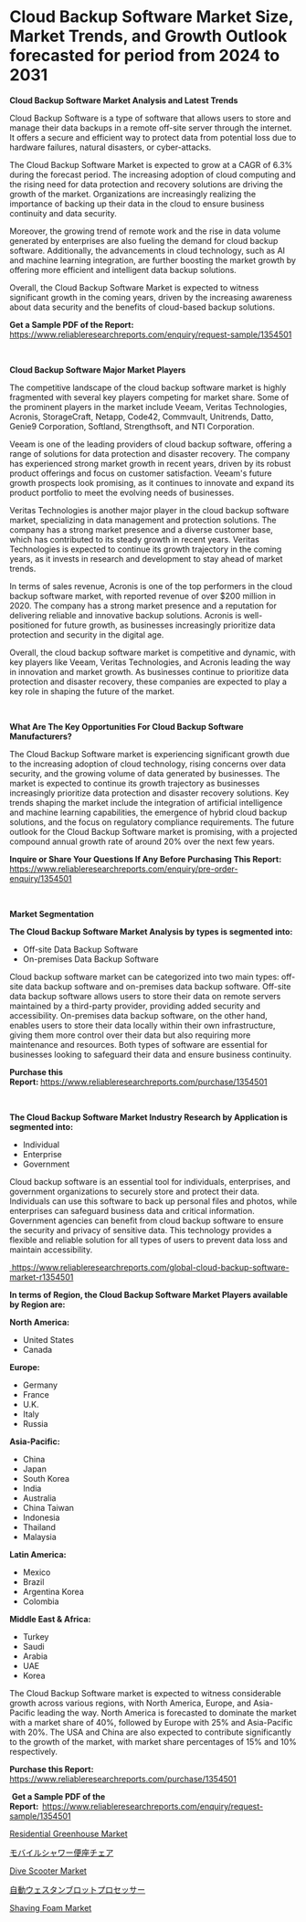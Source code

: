 <p><h1>Cloud Backup Software Market Size, Market Trends, and Growth Outlook forecasted for period from 2024 to 2031</h1></p><p><strong>Cloud Backup Software Market Analysis and Latest Trends</strong></p>
<p><p>Cloud Backup Software is a type of software that allows users to store and manage their data backups in a remote off-site server through the internet. It offers a secure and efficient way to protect data from potential loss due to hardware failures, natural disasters, or cyber-attacks.</p><p>The Cloud Backup Software Market is expected to grow at a CAGR of 6.3% during the forecast period. The increasing adoption of cloud computing and the rising need for data protection and recovery solutions are driving the growth of the market. Organizations are increasingly realizing the importance of backing up their data in the cloud to ensure business continuity and data security.</p><p>Moreover, the growing trend of remote work and the rise in data volume generated by enterprises are also fueling the demand for cloud backup software. Additionally, the advancements in cloud technology, such as AI and machine learning integration, are further boosting the market growth by offering more efficient and intelligent data backup solutions.</p><p>Overall, the Cloud Backup Software Market is expected to witness significant growth in the coming years, driven by the increasing awareness about data security and the benefits of cloud-based backup solutions.</p></p>
<p><strong>Get a Sample PDF of the Report:&nbsp;</strong> <a href="https://www.reliableresearchreports.com/enquiry/request-sample/1354501">https://www.reliableresearchreports.com/enquiry/request-sample/1354501</a></p>
<p>&nbsp;</p>
<p><strong>Cloud Backup Software Major Market Players</strong></p>
<p><p>The competitive landscape of the cloud backup software market is highly fragmented with several key players competing for market share. Some of the prominent players in the market include Veeam, Veritas Technologies, Acronis, StorageCraft, Netapp, Code42, Commvault, Unitrends, Datto, Genie9 Corporation, Softland, Strengthsoft, and NTI Corporation.</p><p>Veeam is one of the leading providers of cloud backup software, offering a range of solutions for data protection and disaster recovery. The company has experienced strong market growth in recent years, driven by its robust product offerings and focus on customer satisfaction. Veeam's future growth prospects look promising, as it continues to innovate and expand its product portfolio to meet the evolving needs of businesses.</p><p>Veritas Technologies is another major player in the cloud backup software market, specializing in data management and protection solutions. The company has a strong market presence and a diverse customer base, which has contributed to its steady growth in recent years. Veritas Technologies is expected to continue its growth trajectory in the coming years, as it invests in research and development to stay ahead of market trends.</p><p>In terms of sales revenue, Acronis is one of the top performers in the cloud backup software market, with reported revenue of over $200 million in 2020. The company has a strong market presence and a reputation for delivering reliable and innovative backup solutions. Acronis is well-positioned for future growth, as businesses increasingly prioritize data protection and security in the digital age.</p><p>Overall, the cloud backup software market is competitive and dynamic, with key players like Veeam, Veritas Technologies, and Acronis leading the way in innovation and market growth. As businesses continue to prioritize data protection and disaster recovery, these companies are expected to play a key role in shaping the future of the market.</p></p>
<p>&nbsp;</p>
<p><strong>What Are The Key Opportunities For Cloud Backup Software Manufacturers?</strong></p>
<p><p>The Cloud Backup Software market is experiencing significant growth due to the increasing adoption of cloud technology, rising concerns over data security, and the growing volume of data generated by businesses. The market is expected to continue its growth trajectory as businesses increasingly prioritize data protection and disaster recovery solutions. Key trends shaping the market include the integration of artificial intelligence and machine learning capabilities, the emergence of hybrid cloud backup solutions, and the focus on regulatory compliance requirements. The future outlook for the Cloud Backup Software market is promising, with a projected compound annual growth rate of around 20% over the next few years.</p></p>
<p><strong>Inquire or Share Your Questions If Any Before Purchasing This Report:</strong> <a href="https://www.reliableresearchreports.com/enquiry/pre-order-enquiry/1354501">https://www.reliableresearchreports.com/enquiry/pre-order-enquiry/1354501</a></p>
<p>&nbsp;</p>
<p><strong>Market Segmentation</strong></p>
<p><strong>The Cloud Backup Software Market Analysis by types is segmented into:</strong></p>
<p><ul><li>Off-site Data Backup Software</li><li>On-premises Data Backup Software</li></ul></p>
<p><p>Cloud backup software market can be categorized into two main types: off-site data backup software and on-premises data backup software. Off-site data backup software allows users to store their data on remote servers maintained by a third-party provider, providing added security and accessibility. On-premises data backup software, on the other hand, enables users to store their data locally within their own infrastructure, giving them more control over their data but also requiring more maintenance and resources. Both types of software are essential for businesses looking to safeguard their data and ensure business continuity.</p></p>
<p><strong>Purchase this Report:&nbsp;</strong><a href="https://www.reliableresearchreports.com/purchase/1354501">https://www.reliableresearchreports.com/purchase/1354501</a></p>
<p>&nbsp;</p>
<p><strong>The Cloud Backup Software Market Industry Research by Application is segmented into:</strong></p>
<p><ul><li>Individual</li><li>Enterprise</li><li>Government</li></ul></p>
<p><p>Cloud backup software is an essential tool for individuals, enterprises, and government organizations to securely store and protect their data. Individuals can use this software to back up personal files and photos, while enterprises can safeguard business data and critical information. Government agencies can benefit from cloud backup software to ensure the security and privacy of sensitive data. This technology provides a flexible and reliable solution for all types of users to prevent data loss and maintain accessibility.</p></p>
<p><a href="https://www.reliableresearchreports.com/global-cloud-backup-software-market-r1354501">&nbsp;https://www.reliableresearchreports.com/global-cloud-backup-software-market-r1354501</a></p>
<p><strong>In terms of Region, the Cloud Backup Software Market Players available by Region are:</strong></p>
<p>
    <p> <strong> North America: </strong>
        <ul>
            <li>United States</li>
            <li>Canada</li>
        </ul>
        </p> 
    <p> <strong> Europe: </strong>
        <ul>
            <li>Germany</li>
            <li>France</li>
            <li>U.K.</li>
            <li>Italy</li>
            <li>Russia</li>
        </ul>
        </p> 
    <p> <strong> Asia-Pacific: </strong>
        <ul>
            <li>China</li>
            <li>Japan</li>
            <li>South Korea</li>
            <li>India</li>
            <li>Australia</li>
            <li>China Taiwan</li>
            <li>Indonesia</li>
            <li>Thailand</li>
            <li>Malaysia</li>
        </ul>
        </p> 
    <p> <strong> Latin America: </strong>
        <ul>
            <li>Mexico</li>
            <li>Brazil</li>
            <li>Argentina Korea</li>
            <li>Colombia</li>
        </ul>
        </p> 
    <p> <strong> Middle East & Africa: </strong>
        <ul>
            <li>Turkey</li>
            <li>Saudi</li>
            <li>Arabia</li>
            <li>UAE</li>
            <li>Korea</li>
        </ul>
    </p>
    </p>
<p><p>The Cloud Backup Software market is expected to witness considerable growth across various regions, with North America, Europe, and Asia-Pacific leading the way. North America is forecasted to dominate the market with a market share of 40%, followed by Europe with 25% and Asia-Pacific with 20%. The USA and China are also expected to contribute significantly to the growth of the market, with market share percentages of 15% and 10% respectively.</p></p>
<p><strong>Purchase this Report: </strong><a href="https://www.reliableresearchreports.com/purchase/1354501">https://www.reliableresearchreports.com/purchase/1354501</a></p>
<p>&nbsp;<strong>Get a Sample PDF of the Report:&nbsp;&nbsp;</strong><a href="https://www.reliableresearchreports.com/enquiry/request-sample/1354501">https://www.reliableresearchreports.com/enquiry/request-sample/1354501</a></p>
<p><strong></strong></p>
<p><p><a href="https://github.com/fiixsa/Market-Research-Report-List-2/blob/main/residential-greenhouse-market.md">Residential Greenhouse Market</a></p><p><a href="https://medium.com/@clairhane2018/%E3%83%A2%E3%83%90%E3%82%A4%E3%83%AB%E3%82%B7%E3%83%A3%E3%83%AF%E3%83%BC%E3%82%B3%E3%83%A2%E3%83%BC%E3%83%89%E3%83%81%E3%82%A7%E3%82%A2%E5%B8%82%E5%A0%B4-%E7%AB%B6%E4%BA%89%E5%88%86%E6%9E%90-%E5%B8%82%E5%A0%B4%E5%8B%95%E5%90%91-2031%E5%B9%B4%E3%81%BE%E3%81%A7%E3%81%AE%E4%BA%88%E6%B8%AC-ce1661088c2a">モバイルシャワー便座チェア</a></p><p><a href="https://issuu.com/reportprime-2/docs/dive-scooter-market-size-2030.pptx">Dive Scooter Market</a></p><p><a href="https://medium.com/@ja15984/%E8%87%AA%E5%8B%95%E3%82%A6%E3%82%A8%E3%82%B9%E3%82%BF%E3%83%B3%E3%83%96%E3%83%AD%E3%83%83%E3%83%86%E3%82%A3%E3%83%B3%E3%82%B0%E3%83%97%E3%83%AD%E3%82%BB%E3%83%83%E3%82%B5%E3%83%BC%E5%B8%82%E5%A0%B4-2031%E5%B9%B4%E3%81%BE%E3%81%A7%E3%81%AE%E3%83%88%E3%83%AC%E3%83%B3%E3%83%89-%E4%BA%88%E6%B8%AC-%E7%AB%B6%E4%BA%89%E5%88%86%E6%9E%90-e6b73ebd8608">自動ウェスタンブロットプロセッサー</a></p><p><a href="https://issuu.com/reportprime-2/docs/shaving-foam-market-size-2030.pptx">Shaving Foam Market</a></p></p>
